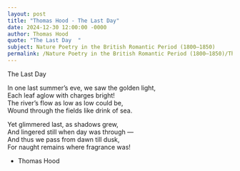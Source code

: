```yaml
---
layout: post
title: "Thomas Hood - The Last Day"
date: 2024-12-30 12:00:00 -0000
author: Thomas Hood
quote: "The Last Day  "
subject: Nature Poetry in the British Romantic Period (1800–1850)
permalink: /Nature Poetry in the British Romantic Period (1800–1850)/Thomas Hood/Thomas Hood - The Last Day
---
```


The Last Day  

In one last summer’s eve, we saw the golden light,  
Each leaf aglow with charges bright!  
The river’s flow as low as low could be,  
Wound through the fields like drink of sea.  

Yet glimmered last, as shadows grew,  
And lingered still when day was through —  
And thus we pass from dawn till dusk,  
For naught remains where fragrance was!

- Thomas Hood
